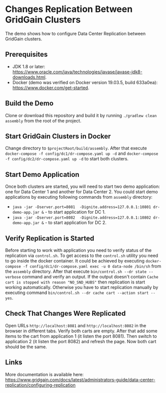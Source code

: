 # Changes Replication Between GridGain Clusters

The demo shows how to configure Data Center Replication between GridGain clusters.

## Prerequisites

* JDK 1.8 or later: https://www.oracle.com/java/technologies/javase/javase-jdk8-downloads.html.
* Docker (demo was verified on Docker version 19.03.5, build 633a0ea): https://www.docker.com/get-started.

## Build the Demo

Clone or download this repository and build it by running `./gradlew clean assembly` from the root of the project.

## Start GridGain Clusters in Docker

Change directory to `$projectRoot/build/assembly`. After that execute `docker-compose -f config/dc1/dr-compose.yaml up -d`
and `docker-compose -f config/dc2/dr-compose.yaml up -d` to start both clusters.

## Start Demo Application

Once both clusters are started, you will need to start two demo application: one for Data Center 1 and another for 
Data Center 2. You could start demo applications by executing following commands from `assembly` directory:
* `java -jar -Dserver.port=8081  -Dignite.address=127.0.0.1:10801 dr-demo-app.jar &` - to start application for DC 1.
* `java -jar -Dserver.port=8082  -Dignite.address=127.0.0.1:10802 dr-demo-app.jar &` - to start application for DC 2.

## Verify Replication is Started

Before starting to work with application you need to verify status of the replication via `control.sh`. To get access 
to the `control.sh` utility you need to go inside the docker container. It could be achieved by executing
`docker-compose -f config/dc1/dr-compose.yaml exec -u 0 data-node /bin/sh` from the `assembly` directory. After that
 execute `bin/control.sh --dr state --verbose` command and verify an output. If the output doesn't contain
`Cache cart is stopped with reason "NO_SND_HUBS"` then replication is start working automatically. Otherwise you have
to start replication manually by executing command `bin/control.sh --dr cache cart --action start --yes`.

## Check That Changes Were Replicated

Open URLs `http://localhost:8081` and `http://localhost:8082` in the browser in different tabs. Verify both carts are 
empty. After that add some items to the cart from application 1 (it listen the port 8081). Then switch to application 2
(it listen the port 8082) and refresh the page. Now both cart should be the same.

## Links

More documentation is available here: https://www.gridgain.com/docs/latest/administrators-guide/data-center-replication/configuring-replication
